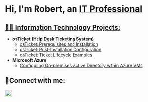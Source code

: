<h1>Hi, I'm Robert, an <a href="https://linkedin.com/in/robert-nielsen-jr-6936b1331">IT Professional</h1>

<h2>👨‍💻 Information Technology Projects:</h2>

- <b>osTicket (Help Desk Ticketing System)</b>
  - [osTicket: Prerequisites and Installation](https://github.com/RobertWNielsenJR/osticket-prereqs)
  - [osTicket: Post-Installation Configuration](https://github.com/RobertWNielsenJR/post-install-config)
  - [osTicket: Ticket Lifecycle Examples](https://github.com/RobertWNielsenJR/ticket-lifecycle)
- <b>Microsoft Azure</b>
  - [Configuring On-premises Active Directory within Azure VMs](https://github.com/RobertWNielsenJR/configure-ad)

<h2>🤳Connect with me:</h2>

[<img align="left" alt="Josh | LinkedIn" width="22px" src="https://cdn.jsdelivr.net/npm/simple-icons@v3/icons/linkedin.svg" />][linkedin]

[linkedin]: https://linkedin.com/in/robert-nielsen-jr-6936b1331
